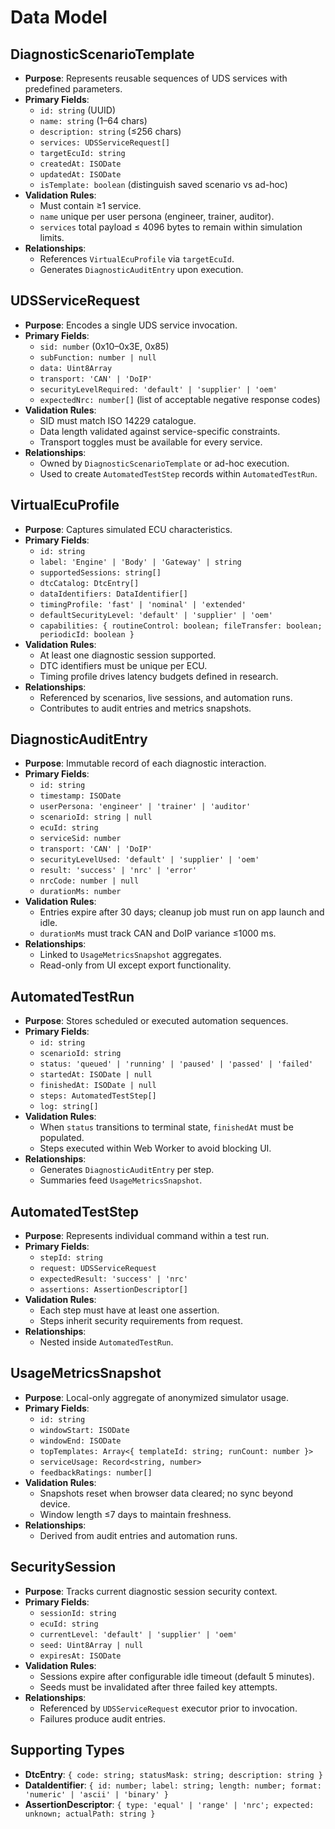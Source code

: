 # Data Model

## DiagnosticScenarioTemplate

- **Purpose**: Represents reusable sequences of UDS services with predefined parameters.
- **Primary Fields**:
  - `id: string` (UUID)
  - `name: string` (1–64 chars)
  - `description: string` (≤256 chars)
  - `services: UDSServiceRequest[]`
  - `targetEcuId: string`
  - `createdAt: ISODate`
  - `updatedAt: ISODate`
  - `isTemplate: boolean` (distinguish saved scenario vs ad-hoc)
- **Validation Rules**:
  - Must contain ≥1 service.
  - `name` unique per user persona (engineer, trainer, auditor).
  - `services` total payload ≤ 4096 bytes to remain within simulation limits.
- **Relationships**:
  - References `VirtualEcuProfile` via `targetEcuId`.
  - Generates `DiagnosticAuditEntry` upon execution.

## UDSServiceRequest

- **Purpose**: Encodes a single UDS service invocation.
- **Primary Fields**:
  - `sid: number` (0x10–0x3E, 0x85)
  - `subFunction: number | null`
  - `data: Uint8Array`
  - `transport: 'CAN' | 'DoIP'`
  - `securityLevelRequired: 'default' | 'supplier' | 'oem'`
  - `expectedNrc: number[]` (list of acceptable negative response codes)
- **Validation Rules**:
  - SID must match ISO 14229 catalogue.
  - Data length validated against service-specific constraints.
  - Transport toggles must be available for every service.
- **Relationships**:
  - Owned by `DiagnosticScenarioTemplate` or ad-hoc execution.
  - Used to create `AutomatedTestStep` records within `AutomatedTestRun`.

## VirtualEcuProfile

- **Purpose**: Captures simulated ECU characteristics.
- **Primary Fields**:
  - `id: string`
  - `label: 'Engine' | 'Body' | 'Gateway' | string`
  - `supportedSessions: string[]`
  - `dtcCatalog: DtcEntry[]`
  - `dataIdentifiers: DataIdentifier[]`
  - `timingProfile: 'fast' | 'nominal' | 'extended'`
  - `defaultSecurityLevel: 'default' | 'supplier' | 'oem'`
  - `capabilities: { routineControl: boolean; fileTransfer: boolean; periodicId: boolean }`
- **Validation Rules**:
  - At least one diagnostic session supported.
  - DTC identifiers must be unique per ECU.
  - Timing profile drives latency budgets defined in research.
- **Relationships**:
  - Referenced by scenarios, live sessions, and automation runs.
  - Contributes to audit entries and metrics snapshots.

## DiagnosticAuditEntry

- **Purpose**: Immutable record of each diagnostic interaction.
- **Primary Fields**:
  - `id: string`
  - `timestamp: ISODate`
  - `userPersona: 'engineer' | 'trainer' | 'auditor'`
  - `scenarioId: string | null`
  - `ecuId: string`
  - `serviceSid: number`
  - `transport: 'CAN' | 'DoIP'`
  - `securityLevelUsed: 'default' | 'supplier' | 'oem'`
  - `result: 'success' | 'nrc' | 'error'`
  - `nrcCode: number | null`
  - `durationMs: number`
- **Validation Rules**:
  - Entries expire after 30 days; cleanup job must run on app launch and idle.
  - `durationMs` must track CAN and DoIP variance ≤1000 ms.
- **Relationships**:
  - Linked to `UsageMetricsSnapshot` aggregates.
  - Read-only from UI except export functionality.

## AutomatedTestRun

- **Purpose**: Stores scheduled or executed automation sequences.
- **Primary Fields**:
  - `id: string`
  - `scenarioId: string`
  - `status: 'queued' | 'running' | 'paused' | 'passed' | 'failed'`
  - `startedAt: ISODate | null`
  - `finishedAt: ISODate | null`
  - `steps: AutomatedTestStep[]`
  - `log: string[]`
- **Validation Rules**:
  - When `status` transitions to terminal state, `finishedAt` must be populated.
  - Steps executed within Web Worker to avoid blocking UI.
- **Relationships**:
  - Generates `DiagnosticAuditEntry` per step.
  - Summaries feed `UsageMetricsSnapshot`.

## AutomatedTestStep

- **Purpose**: Represents individual command within a test run.
- **Primary Fields**:
  - `stepId: string`
  - `request: UDSServiceRequest`
  - `expectedResult: 'success' | 'nrc'`
  - `assertions: AssertionDescriptor[]`
- **Validation Rules**:
  - Each step must have at least one assertion.
  - Steps inherit security requirements from request.
- **Relationships**:
  - Nested inside `AutomatedTestRun`.

## UsageMetricsSnapshot

- **Purpose**: Local-only aggregate of anonymized simulator usage.
- **Primary Fields**:
  - `id: string`
  - `windowStart: ISODate`
  - `windowEnd: ISODate`
  - `topTemplates: Array<{ templateId: string; runCount: number }>`
  - `serviceUsage: Record<string, number>`
  - `feedbackRatings: number[]`
- **Validation Rules**:
  - Snapshots reset when browser data cleared; no sync beyond device.
  - Window length ≤7 days to maintain freshness.
- **Relationships**:
  - Derived from audit entries and automation runs.

## SecuritySession

- **Purpose**: Tracks current diagnostic session security context.
- **Primary Fields**:
  - `sessionId: string`
  - `ecuId: string`
  - `currentLevel: 'default' | 'supplier' | 'oem'`
  - `seed: Uint8Array | null`
  - `expiresAt: ISODate`
- **Validation Rules**:
  - Sessions expire after configurable idle timeout (default 5 minutes).
  - Seeds must be invalidated after three failed key attempts.
- **Relationships**:
  - Referenced by `UDSServiceRequest` executor prior to invocation.
  - Failures produce audit entries.

## Supporting Types

- **DtcEntry**: `{ code: string; statusMask: string; description: string }`
- **DataIdentifier**: `{ id: number; label: string; length: number; format: 'numeric' | 'ascii' | 'binary' }`
- **AssertionDescriptor**: `{ type: 'equal' | 'range' | 'nrc'; expected: unknown; actualPath: string }`

